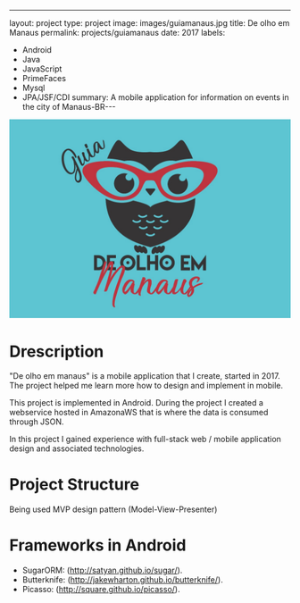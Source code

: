 ---
layout: project
type: project
image: images/guiamanaus.jpg
title: De olho em Manaus
permalink: projects/guiamanaus
date: 2017
labels:
  - Android
  - Java
  - JavaScript
  - PrimeFaces
  - Mysql
  - JPA/JSF/CDI
summary: A mobile application for information on events in the city of Manaus-BR---

<img class="ui medium right floated rounded image" src="../images/guiamanaus.jpg">

# Drescription
"De olho em manaus" is a mobile application that I create, started in 2017. The project helped me learn more how to design and implement in mobile.

This project is implemented in Android. During the project I created a webservice hosted in AmazonaWS that  is where the data is consumed through JSON.

In this project I gained experience with full-stack web / mobile application design and associated technologies.

# Project Structure
Being used MVP design pattern (Model-View-Presenter)

# Frameworks in Android

 - SugarORM: (http://satyan.github.io/sugar/).
 - Butterknife: (http://jakewharton.github.io/butterknife/).
 - Picasso:  (http://square.github.io/picasso/).
